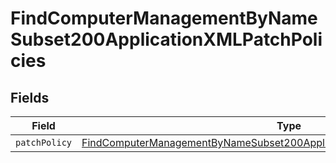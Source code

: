 # FindComputerManagementByNameSubset200ApplicationXMLPatchPolicies


## Fields

| Field                                                                                                                                                                                 | Type                                                                                                                                                                                  | Required                                                                                                                                                                              | Description                                                                                                                                                                           |
| ------------------------------------------------------------------------------------------------------------------------------------------------------------------------------------- | ------------------------------------------------------------------------------------------------------------------------------------------------------------------------------------- | ------------------------------------------------------------------------------------------------------------------------------------------------------------------------------------- | ------------------------------------------------------------------------------------------------------------------------------------------------------------------------------------- |
| `patchPolicy`                                                                                                                                                                         | [FindComputerManagementByNameSubset200ApplicationXMLPatchPoliciesPatchPolicy](../../models/operations/findcomputermanagementbynamesubset200applicationxmlpatchpoliciespatchpolicy.md) | :heavy_minus_sign:                                                                                                                                                                    | N/A                                                                                                                                                                                   |